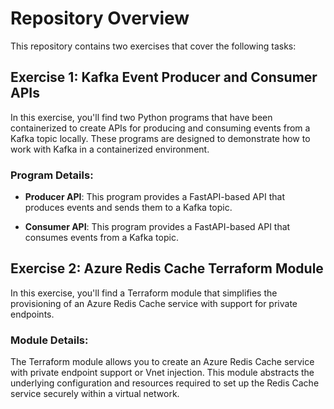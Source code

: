 # Repository Overview

This repository contains two exercises that cover the following tasks:

## Exercise 1: Kafka Event Producer and Consumer APIs

In this exercise, you'll find two Python programs that have been containerized to create APIs for producing and consuming events from a Kafka topic locally. These programs are designed to demonstrate how to work with Kafka in a containerized environment.

### Program Details:

- **Producer API**: This program provides a FastAPI-based API that produces events and sends them to a Kafka topic.

- **Consumer API**: This program provides a FastAPI-based API that consumes events from a Kafka topic.

## Exercise 2: Azure Redis Cache Terraform Module

In this exercise, you'll find a Terraform module that simplifies the provisioning of an Azure Redis Cache service with support for private endpoints.

### Module Details:

The Terraform module allows you to create an Azure Redis Cache service with private endpoint support or Vnet injection. This module abstracts the underlying configuration and resources required to set up the Redis Cache service securely within a virtual network.

